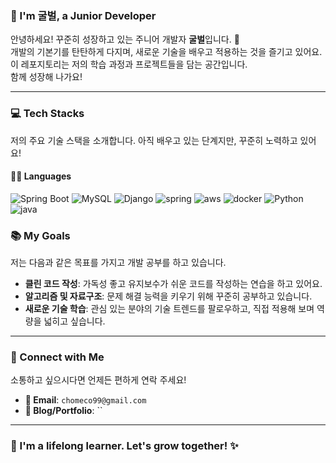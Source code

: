 ### 👋 I'm 굴벌, a Junior Developer

안녕하세요! 꾸준히 성장하고 있는 주니어 개발자 **굴벌**입니다. 🚀  
개발의 기본기를 탄탄하게 다지며, 새로운 기술을 배우고 적용하는 것을 즐기고 있어요.  
이 레포지토리는 저의 학습 과정과 프로젝트들을 담는 공간입니다.  
함께 성장해 나가요!

---

### 💻 Tech Stacks

저의 주요 기술 스택을 소개합니다. 아직 배우고 있는 단계지만, 꾸준히 노력하고 있어요!

#### 👨‍💻 Languages

![Spring Boot](https://img.shields.io/badge/springboot-6DB33F.svg?&style=for-the-badge&logo=springboot&logoColor=white) ![MySQL](https://img.shields.io/badge/mysql-4479A1.svg?&style=for-the-badge&logo=mysql&logoColor=white) ![Django](https://img.shields.io/badge/django-092E20.svg?&style=for-the-badge&logo=django&logoColor=white) ![spring](https://img.shields.io/badge/spring-6DB33F.svg?&style=for-the-badge&logo=spring&logoColor=white) ![aws](https://img.shields.io/badge/Aws-000000.svg?&style=for-the-badge) ![docker](https://img.shields.io/badge/docker-2496ED.svg?&style=for-the-badge&logo=docker&logoColor=white) ![Python](https://img.shields.io/badge/python-3776AB.svg?&style=for-the-badge&logo=python&logoColor=white) ![java](https://img.shields.io/badge/Java-000000.svg?&style=for-the-badge) 

### 📚 My Goals

저는 다음과 같은 목표를 가지고 개발 공부를 하고 있습니다.
* **클린 코드 작성**: 가독성 좋고 유지보수가 쉬운 코드를 작성하는 연습을 하고 있어요.
* **알고리즘 및 자료구조**: 문제 해결 능력을 키우기 위해 꾸준히 공부하고 있습니다.
* **새로운 기술 학습**: 관심 있는 분야의 기술 트렌드를 팔로우하고, 직접 적용해 보며 역량을 넓히고 싶습니다.

---

### 🤝 Connect with Me

소통하고 싶으시다면 언제든 편하게 연락 주세요!

* **📧 Email**: `chomeco99@gmail.com`
* **🔗 Blog/Portfolio**: ``

---

### 🌱 I'm a lifelong learner. Let's grow together! ✨

